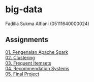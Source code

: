 # big-data
Fadilla Sukma Alfiani (05111640000024)
## Assignments
[01. Pengenalan Apache Spark](https://github.com/fadillasa/big-data/blob/master/01.%20Pengenalan%20Apache%20Spark.ipynb)\
[02. Clustering](https://github.com/fadillasa/big-data/blob/master/02.%20Clustering.ipynb)\
[03. Frequent Itemsets](https://github.com/fadillasa/big-data/blob/master/03.%20Frequent%20Itemsets%20using%20FP-Growth%20Algorithm.ipynb)\
[04. Recommendation Systems](https://github.com/fadillasa/big-data/tree/master/recommendation-systems) \
[05. Final Project](https://github.com/fadillasa/big-data/tree/master/final-project)
